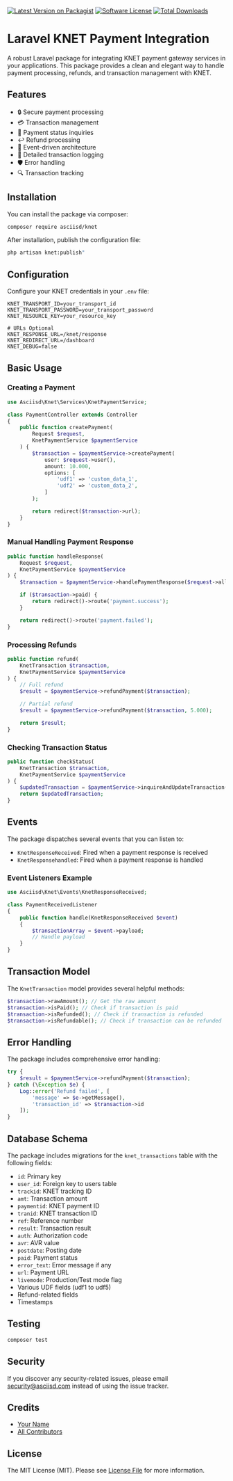 [![Latest Version on Packagist][ico-version]][link-packagist]
[![Software License][ico-license]](LICENSE.md)
[![Total Downloads][ico-downloads]][link-downloads]

# Laravel KNET Payment Integration

A robust Laravel package for integrating KNET payment gateway services in your applications. This package provides a clean and elegant way to handle payment processing, refunds, and transaction management with KNET.

## Features

- 🔒 Secure payment processing
- 💳 Transaction management
- 🔄 Payment status inquiries
- ↩️ Refund processing
- 🎯 Event-driven architecture
- 📝 Detailed transaction logging
- 🛡️ Error handling
- 🔍 Transaction tracking

## Installation

You can install the package via composer:

```bash
composer require asciisd/knet
```

After installation, publish the configuration file:

```bash
php artisan knet:publish"
```

## Configuration

Configure your KNET credentials in your `.env` file:

```env
KNET_TRANSPORT_ID=your_transport_id
KNET_TRANSPORT_PASSWORD=your_transport_password
KNET_RESOURCE_KEY=your_resource_key

# URLs Optional
KNET_RESPONSE_URL=/knet/response
KNET_REDIRECT_URL=/dashboard
KNET_DEBUG=false
```

## Basic Usage

### Creating a Payment

```php
use Asciisd\Knet\Services\KnetPaymentService;

class PaymentController extends Controller
{
    public function createPayment(
        Request $request, 
        KnetPaymentService $paymentService
    ) {
        $transaction = $paymentService->createPayment(
            user: $request->user(),
            amount: 10.000,
            options: [
                'udf1' => 'custom_data_1',
                'udf2' => 'custom_data_2',
            ]
        );

        return redirect($transaction->url);
    }
}
```

### Manual Handling Payment Response

```php
public function handleResponse(
    Request $request, 
    KnetPaymentService $paymentService
) {
    $transaction = $paymentService->handlePaymentResponse($request->all());

    if ($transaction->paid) {
        return redirect()->route('payment.success');
    }

    return redirect()->route('payment.failed');
}
```

### Processing Refunds

```php
public function refund(
    KnetTransaction $transaction, 
    KnetPaymentService $paymentService
) {
    // Full refund
    $result = $paymentService->refundPayment($transaction);

    // Partial refund
    $result = $paymentService->refundPayment($transaction, 5.000);

    return $result;
}
```

### Checking Transaction Status

```php
public function checkStatus(
    KnetTransaction $transaction, 
    KnetPaymentService $paymentService
) {
    $updatedTransaction = $paymentService->inquireAndUpdateTransaction($transaction);
    return $updatedTransaction;
}
```

## Events

The package dispatches several events that you can listen to:

- `KnetResponseReceived`: Fired when a payment response is received
- `KnetResponsehandled`: Fired when a payment response is handled

### Event Listeners Example

```php
use Asciisd\Knet\Events\KnetResponseReceived;

class PaymentReceivedListener
{
    public function handle(KnetResponseReceived $event)
    {
        $transactionArray = $event->payload;
        // Handle payload
    }
}
```

## Transaction Model

The `KnetTransaction` model provides several helpful methods:

```php
$transaction->rawAmount(); // Get the raw amount
$transaction->isPaid(); // Check if transaction is paid
$transaction->isRefunded(); // Check if transaction is refunded
$transaction->isRefundable(); // Check if transaction can be refunded
```

## Error Handling

The package includes comprehensive error handling:

```php
try {
    $result = $paymentService->refundPayment($transaction);
} catch (\Exception $e) {
    Log::error('Refund failed', [
        'message' => $e->getMessage(),
        'transaction_id' => $transaction->id
    ]);
}
```

## Database Schema

The package includes migrations for the `knet_transactions` table with the following fields:

- `id`: Primary key
- `user_id`: Foreign key to users table
- `trackid`: KNET tracking ID
- `amt`: Transaction amount
- `paymentid`: KNET payment ID
- `tranid`: KNET transaction ID
- `ref`: Reference number
- `result`: Transaction result
- `auth`: Authorization code
- `avr`: AVR value
- `postdate`: Posting date
- `paid`: Payment status
- `error_text`: Error message if any
- `url`: Payment URL
- `livemode`: Production/Test mode flag
- Various UDF fields (udf1 to udf5)
- Refund-related fields
- Timestamps

## Testing

```bash
composer test
```

## Security

If you discover any security-related issues, please email security@asciisd.com instead of using the issue tracker.

## Credits

- [Your Name](https://github.com/yourusername)
- [All Contributors](../../contributors)

## License

The MIT License (MIT). Please see [License File](LICENSE.md) for more information.

[ico-version]: https://img.shields.io/packagist/v/asciisd/knet.svg?style=flat
[ico-license]: https://img.shields.io/badge/license-MIT-brightgreen.svg?style=flat
[ico-downloads]: https://img.shields.io/packagist/dt/asciisd/knet.svg?style=flat

[link-packagist]: https://packagist.org/packages/asciisd/knet
[link-downloads]: https://packagist.org/packages/asciisd/knet
